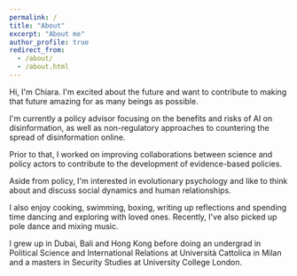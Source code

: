 ```yaml
---
permalink: /
title: "About"
excerpt: "About me"
author_profile: true
redirect_from: 
  - /about/
  - /about.html
---
```


Hi, I'm Chiara. I'm excited about the future and want to contribute to making that future amazing for as many beings as possible. 

I'm currently a policy advisor focusing on the benefits and risks of AI on disinformation, as well as non-regulatory approaches to countering the spread of disinformation online. 

Prior to that, I worked on improving collaborations between science and policy actors to contribute to the development of evidence-based policies. 

Aside from policy, I'm interested in evolutionary psychology and like to think about and discuss social dynamics and human relationships.

I also enjoy cooking, swimming, boxing, writing up reflections and spending time dancing and exploring with loved ones. Recently, I've also picked up pole dance and mixing music.

I grew up in Dubai, Bali and Hong Kong before doing an undergrad in Political Science and International Relations at Università Cattolica in Milan and a masters in Security Studies at University College London.
